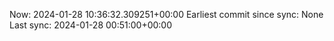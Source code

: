 Now: 2024-01-28 10:36:32.309251+00:00 Earliest commit since sync: None Last sync: 2024-01-28 00:51:00+00:00
